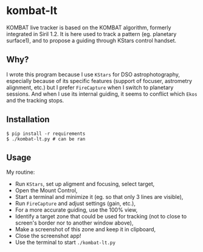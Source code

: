 # kombat-lt

KOMBAT live tracker is based on the KOMBAT algorithm, formerly integrated in Siril 1.2.
It is here used to track a pattern (eg. planetary surface1), and to propose a guiding through KStars control handset.

## Why?

I wrote this program because I use ```KStars``` for DSO astrophotography, especially because of its specific features (support of focuser,
astrometry alignment, etc.) but I prefer ```FireCapture``` when I switch to planetary sessions. And when I use its internal guiding, it seems to conflict
which ```Ekos``` and the tracking stops.

## Installation

```
$ pip install -r requirements
$ ./kombat-lt.py # can be ran
```

## Usage

My routine:

* Run ```KStars```, set up aligment and focusing, select target,
* Open the Mount Control,
* Start a terminal and minimize it (eg. so that only 3 lines are visible),
* Run ```FireCapture``` and adjust settings (gain, etc.),
* For a more accurate guiding, use the 100% view,
* Identify a target zone that could be used for tracking (not to close to screen's border nor to another window above),
* Make a screenshot of this zone and keep it in clipboard,
* Close the screenshot app!
* Use the terminal to start ```./kombat-lt.py```
